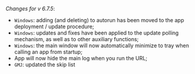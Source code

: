 _Changes for v 6.7.5_:
- `Windows`: adding (and deleting) to autorun has been moved to the app deployment / update procedure;
- `Windows`: updates and fixes have been applied to the update polling mechanism, as well as to other auxiliary functions;
- `Windows`: the main window will now automatically minimize to tray when calling an app from startup;
- App will now hide the main log when you run the URL;
- `GMJ`: updated the skip list
